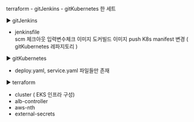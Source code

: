 terraform - gitJenkins - gitKubernetes  한 세트

▶  gitJenkins 
-  jenkinsfile  
  scm 체크아웃
  입력변수체크 
  이미지 도커빌드
  이미지 push 
  K8s manifest 변경 ( gitKubernetes 레파지토리 )

▶  gitKubernetes 
 - deploy.yaml, service.yaml  파일들만 존재  

▶  terraform
 - cluster ( EKS 인프라 구성)
 - alb-controller
 - aws-nth
 - external-secrets

